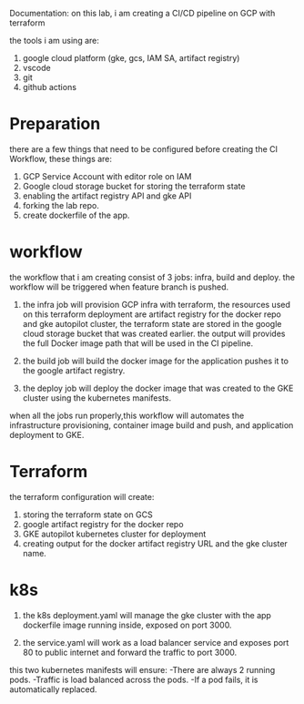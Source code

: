 Documentation:
on this lab, i am creating a CI/CD pipeline on GCP with terraform

the tools i am using are:
1. google cloud platform (gke, gcs, IAM SA, artifact registry)
2. vscode
3. git
4. github actions

# Preparation
there are a few things that need to be configured before creating the CI Workflow, these things are:
1. GCP Service Account with editor role on IAM
2. Google cloud storage bucket for storing the terraform state
3. enabling the artifact registry API and gke API
4. forking the lab repo.
5. create dockerfile of the app.

# workflow
the workflow that i am creating consist of 3 jobs: infra, build and deploy. the workflow will be triggered when feature branch is pushed.

1. the infra job will provision GCP infra with terraform, the resources used on this terraform deployment are artifact registry for the docker repo and gke autopilot cluster, the terraform state are stored in the google cloud storage bucket that was created earlier. the output will provides the full Docker image path that will be used in the CI pipeline.

2. the build job will build the docker image for the application pushes it to the google artifact registry.

3. the deploy job will deploy the docker image that was created to the GKE cluster using the kubernetes manifests.

when all the jobs run properly,this workflow will automates the infrastructure provisioning, container image build and push, and application deployment to GKE. 

# Terraform
the terraform configuration will create:
1. storing the terraform state on GCS
2. google artifact registry for the docker repo
3. GKE autopilot kubernetes cluster for deployment 
4. creating output for the docker artifact registry URL and the gke cluster name.

# k8s
1. the k8s deployment.yaml will manage the gke cluster with the app dockerfile image running inside, exposed on port 3000.

2. the service.yaml will work as a load balancer service and exposes port 80 to public internet and forward the traffic to port 3000.

this two kubernetes manifests will ensure:
-There are always 2 running pods.
-Traffic is load balanced across the pods.
-If a pod fails, it is automatically replaced.

